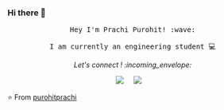 ### Hi there 👋

<!--
**purohitprachi72/purohitprachi72** is a ✨ _special_ ✨ repository because its `README.md` (this file) appears on your GitHub profile.

Here are some ideas to get you started:

- 🔭 I’m currently working on ...
- 🌱 I’m currently learning ...
- 👯 I’m looking to collaborate on ...
- 🤔 I’m looking for help with ...
- 💬 Ask me about ...
- 📫 How to reach me: ...
- 😄 Pronouns: ...
- ⚡ Fun fact: ...
-->
<p align="center">

  <samp >
    Hey I'm Prachi Purohit! :wave:
    <br><br>
    I am currently an engineering student 💻
  </samp>
</p>

<p align="center"> 
  <i> Let's connect ! :incoming_envelope: </i>
</p>

<p align="center">
<a href="https://www.linkedin.com/in/prachi-purohit-b8a71816a/"><img src="https://img.icons8.com/cute-clipart/64/000000/linkedin.png"/></a> &nbsp; &nbsp;
<a href="mailto:purohitprachi72@gmail.com"><img src="https://img.icons8.com/cotton/64/000000/email-open.png"/></a> &nbsp; &nbsp;
</p>

<!--https://icons8.com/icons/set/svg-->

⭐️ From [purohitprachi](https://github.com/purohitprachi72)
